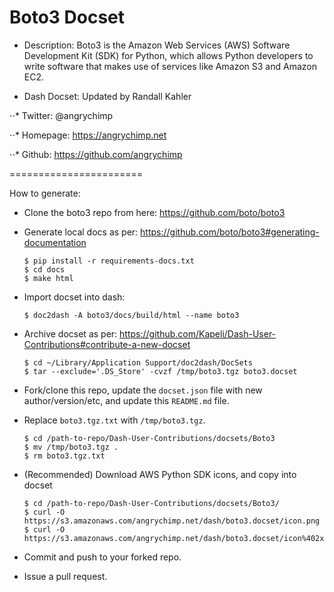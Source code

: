 Boto3 Docset
=======================
* Description: Boto3 is the Amazon Web Services (AWS) Software Development Kit (SDK) for Python, which allows Python developers to write software that makes use of services like Amazon S3 and Amazon EC2.

* Dash Docset: Updated by Randall Kahler

⋅⋅* Twitter: @angrychimp

⋅⋅* Homepage: https://angrychimp.net

⋅⋅* Github: https://github.com/angrychimp

=======================

How to generate:

* Clone the boto3 repo from here: https://github.com/boto/boto3

* Generate local docs as per: https://github.com/boto/boto3#generating-documentation
	```
	$ pip install -r requirements-docs.txt
	$ cd docs
	$ make html
 	```

* Import docset into dash:
	```
	$ doc2dash -A boto3/docs/build/html --name boto3
 	```

* Archive docset as per: https://github.com/Kapeli/Dash-User-Contributions#contribute-a-new-docset
	```
	$ cd ~/Library/Application Support/doc2dash/DocSets
	$ tar --exclude='.DS_Store' -cvzf /tmp/boto3.tgz boto3.docset
 	```

* Fork/clone this repo, update the `docset.json` file with new author/version/etc, and update this `README.md` file.

* Replace `boto3.tgz.txt` with `/tmp/boto3.tgz`.
	```
	$ cd /path-to-repo/Dash-User-Contributions/docsets/Boto3
	$ mv /tmp/boto3.tgz .
	$ rm boto3.tgz.txt
	```

* (Recommended) Download AWS Python SDK icons, and copy into docset
	```
	$ cd /path-to-repo/Dash-User-Contributions/docsets/Boto3/
	$ curl -O https://s3.amazonaws.com/angrychimp.net/dash/boto3.docset/icon.png
	$ curl -O https://s3.amazonaws.com/angrychimp.net/dash/boto3.docset/icon%402x.png
	```

* Commit and push to your forked repo.

* Issue a pull request.
